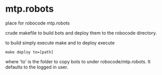 mtp.robots
======

place for robocode mtp.robots

crude makefile to build bots and deploy them to the robocode directory. 

to build simply execute make and to deploy execute 

```make deploy to=[path]```

where 'to' is the folder to copy bots to under robocode/mtp.robots. It defaults to the
logged in user.
